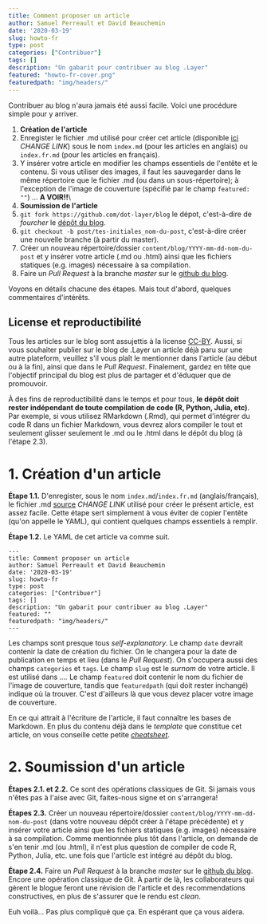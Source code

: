 ```yaml
---
title: Comment proposer un article
author: Samuel Perreault et David Beauchemin
date: '2020-03-19'
slug: howto-fr
type: post
categories: ["Contribuer"]
tags: []
description: "Un gabarit pour contribuer au blog .Layer"
featured: "howto-fr-cover.png"
featuredpath: "img/headers/"
---
```


Contribuer au blog n'aura jamais été aussi facile. Voici une procédure simple pour y arriver.

1. **Création de l'article**
  1. Enregister le fichier .md utilisé pour créer cet article (disponible [ici](https://github.com/dot-layer/blog/blob/master/content/blog/2019-12-19-recap-2019/index.fr.md) *CHANGE LINK*) sous le nom `index.md` (pour les articles en anglais) ou `index.fr.md` (pour les articles en français).
  2. Y insérer votre article en modifier les champs essentiels de l'entête et le contenu. Si vous utiliser des images, il faut les sauvegarder dans le même répertoire que le fichier .md (ou dans un sous-répertoire); à l'exception de l'image de couverture (spécifié par le champ `featured: ""`) ... **A VOIR!!**\\
2. **Soumission de l'article**
  1. `git fork https://github.com/dot-layer/blog` le dépot, c'est-à-dire de *fourcher* le [dépôt du blog](https://github.com/dot-layer/blog).
  2. `git checkout -b post/tes-initiales_nom-du-post`, c'est-à-dire créer une nouvelle branche (à partir du master).
  3. Créer un nouveau répertoire/dossier `content/blog/YYYY-mm-dd-nom-du-post` et y insérer votre article (.md ou .html) ainsi que les fichiers statiques (e.g. images) nécessaire à sa compilation.
  4. Faire un *Pull Request* à la branche *master* sur le [github du blog](https://github.com/dot-layer/blog).

Voyons en détails chacune des étapes. Mais tout d'abord, quelques commentaires d'intérêts.

## License et reproductibilité

Tous les articles sur le blog sont assujettis à la license [CC-BY](https://creativecommons.org/licenses/by/4.0/deed.fr). Aussi, si vous souhaiter publier sur le blog de .Layer un article déjà paru sur une autre plateform, veuillez s'il vous plaît le mentionner dans l'article (au début ou à la fin), ainsi que dans le *Pull Request*. Finalement, gardez en tête que l'objectif principal du blog est plus de  partager et d'éduquer que de promouvoir.

À des fins de reproductibilité dans le temps et pour tous, **le dépôt doit rester indépendant de toute compilation de code (R, Python, Julia, etc)**.
Par exemple, si vous utilisez RMarkdown (.Rmd), qui permet d'intégrer du code R dans un fichier Markdown, vous devrez alors compiler le tout et seulement glisser seulement le .md ou le .html dans le dépôt du blog (à l'étape 2.3).


# 1. Création d'un article

**Étape 1.1.** D'enregister, sous le nom `index.md`/`index.fr.md` (anglais/français), le fichier .md [source](https://github.com/dot-layer/blog/blob/master/content/blog/2019-12-19-recap-2019/index.fr.md) *CHANGE LINK* utilisé pour créer le présent article, est assez facile. Cette étape sert simplement à vous éviter de copier l'entête (qu'on appelle le YAML), qui contient quelques champs essentiels à remplir.

**Étape 1.2.** Le YAML de cet article va comme suit.

```
---
title: Comment proposer un article
author: Samuel Perreault et David Beauchemin
date: '2020-03-19'
slug: howto-fr
type: post
categories: ["Contribuer"]
tags: []
description: "Un gabarit pour contribuer au blog .Layer"
featured: ""
featuredpath: "img/headers/"
---
```
Les champs sont presque tous *self-explanatory*. 
Le champ `date` devrait contenir la date de création du fichier. On le changera pour la date de publication en temps et lieu (dans le *Pull Request*).
On s'occupera aussi des champs `categories` et `tags`.
Le champ `slug` est le *surnom* de votre article. Il est utilisé dans *....*
Le champ `featured` doit contenir le nom du fichier de l'image de couverture, tandis que `featuredpath` (qui doit rester inchangé) indique où la trouver. C'est d'ailleurs là que vous devez placer votre image de couverture.

En ce qui attrait à l'écriture de l'article, il faut connaître les bases de Markdown. 
En plus du contenu déjà dans le *template* que constitue cet article, on vous conseille cette petite [*cheatsheet*](https://github.com/adam-p/markdown-here/wiki/Markdown-Here-Cheatsheet).

# 2. Soumission d'un article

**Étapes 2.1. et 2.2.** Ce sont des opérations classiques de Git. Si jamais vous n'êtes pas à l'aise avec Git, faites-nous signe et on s'arrangera!

**Étapes 2.3.** Créer un nouveau répertoire/dossier `content/blog/YYYY-mm-dd-nom-du-post` (dans votre nouveau dépôt créer à l'étape précédente) et y insérer votre article ainsi que les fichiers statiques (e.g. images) nécessaire à sa compilation. Comme mentionnée plus tôt dans l'article, on demande de s'en tenir .md (ou .html), il n'est plus question de compiler de code R, Python, Julia, etc. une fois que l'article est intégré au dépôt du blog.

**Étape 2.4.** Faire un *Pull Request* à la branche *master* sur le [github du blog](https://github.com/dot-layer/blog). Encore une opération classique de Git. À partir de là, les collaborateurs qui gèrent le blogue feront une révision de l'article et des recommendations constructives, en plus de s'assurer que le rendu est *clean*.


Euh voilà... Pas plus compliqué que ça. En espérant que ça vous aidera.